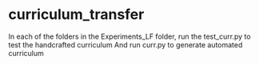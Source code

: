 # curriculum_transfer

In each of the folders in the Experiments_LF folder, run the test_curr.py to test the handcrafted curriculum
And run curr.py to generate automated curriculum
